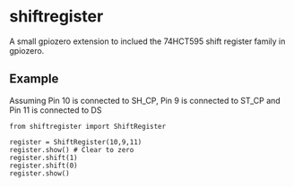 # shiftregister
A small gpiozero extension to inclued the 74HCT595 shift register family in gpiozero.

## Example
Assuming Pin 10 is connected to SH_CP, Pin 9 is connected to ST_CP and Pin 11 is connected to DS
```
from shiftregister import ShiftRegister

register = ShiftRegister(10,9,11)
register.show() # Clear to zero
register.shift(1)
register.shift(0)
register.show()
```
